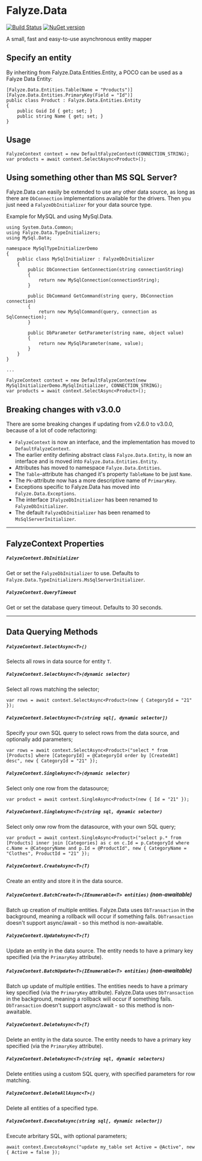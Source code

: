 # Falyze.Data

[![Build Status](https://travis-ci.org/WelcomWeb/Falyze.Data.svg?branch=master)](https://travis-ci.org/WelcomWeb/Falyze.Data)
[![NuGet version](https://badge.fury.io/nu/Falyze.Data.svg)](https://badge.fury.io/nu/Falyze.Data)

A small, fast and easy-to-use asynchronous entity mapper

## Specify an entity

By inheriting from Falyze.Data.Entities.Entity, a POCO can be used as a Falyze Data Entity:

    [Falyze.Data.Entities.Table(Name = "Products")]
	[Falyze.Data.Entities.PrimaryKey(Field = "Id")]
    public class Product : Falyze.Data.Entities.Entity
	{
		public Guid Id { get; set; }
		public string Name { get; set; }
	}
	
## Usage

    FalyzeContext context = new DefaultFalyzeContext(CONNECTION_STRING);
	var products = await context.SelectAsync<Product>();

## Using something other than MS SQL Server?

Falyze.Data can easily be extended to use any other data source, as long as there are `DbConnection` implementations available for the drivers. Then you just need a `FalyzeDbInitializer` for your data source type.

Example for MySQL and using MySql.Data.

    using System.Data.Common;
	using Falyze.Data.TypeInitializers;
    using MySql.Data;
	
    namespace MySqlTypeInitializerDemo
    {
        public class MySqlInitializer : FalyzeDbInitializer
        {
            public DbConnection GetConnection(string connectionString)
            {
                return new MySqlConnection(connectionString);
            }

            public DbCommand GetCommand(string query, DbConnection connection)
            {
                return new MySqlCommand(query, connection as SqlConnection);
            }

            public DbParameter GetParameter(string name, object value)
            {
                return new MySqlParameter(name, value);
            }
        }
    }
	
	...
	
	FalyzeContext context = new DefaultFalyzeContext(new MySqlInitializerDemo.MySqlInitializer, CONNECTION_STRING);
	var products = await context.SelectAsync<Product>();

## Breaking changes with v3.0.0

There are some breaking changes if updating from v2.6.0 to v3.0.0, because of a lot of code refactoring:

- `FalyzeContext` is now an interface, and the implementation has moved to `DefaultFalyzeContext`.
- The earlier entity defining abstract class `Falyze.Data.Entity`, is now an interface and is moved into `Falyze.Data.Entities.Entity`.
- Attributes has moved to namespace `Falyze.Data.Entities`.
- The `Table`-attribute has changed it's property `TableName` to be just `Name`.
- The `Pk`-attribute now has a more descriptive name of `PrimaryKey`.
- Exceptions specific to Falyze.Data has moved into `Falyze.Data.Exceptions`.
- The interface `IFalyzeDbInitializer` has been renamed to `FalyzeDbInitializer`.
- The default `FalyzeDbInitializer` has been renamed to `MsSqlServerInitializer`.

---


## FalyzeContext Properties

##### `FalyzeContext.DbInitializer`

Get or set the `FalyzeDbInitializer` to use. Defaults to `Falyze.Data.TypeInitializers.MsSqlServerInitializer`.

##### `FalyzeContext.QueryTimeout`

Get or set the database query timeout. Defaults to 30 seconds.

---
	
## Data Querying Methods

##### `FalyzeContext.SelectAsync<T>()`

Selects all rows in data source for entity `T`.


##### `FalyzeContext.SelectAsync<T>(dynamic selector)`

Select all rows matching the selector;

    var rows = await context.SelectAsync<Product>(new { CategoryId = "21" });


##### `FalyzeContext.SelectAsync<T>(string sql[, dynamic selector])`

Specify your own SQL query to select rows from the data source, and optionally add parameters;

    var rows = await context.SelectAsync<Product>("select * from [Products] where [CategoryId] = @CategoryId order by [CreatedAt] desc", new { CategoryId = "21" });


##### `FalyzeContext.SingleAsync<T>(dynamic selector)`

Select only one row from the datasource;

    var product = await context.SingleAsync<Product>(new { Id = "21" });


##### `FalyzeContext.SingleAsync<T>(string sql, dynamic selector)`

Select only onw row from the datasource, with your own SQL query;

	var product = await context.SingleAsync<Product>("select p.* from [Products] inner join [Categories] as c on c.Id = p.CategoryId where c.Name = @CategoryName and p.Id = @ProductId", new { CategoryName = "Clothes", ProductId = "21" });


##### `FalyzeContext.CreateAsync<T>(T)`

Create an entity and store it in the data source.


##### `FalyzeContext.BatchCreate<T>(IEnumerable<T> entities)` (non-awaitable)

Batch up creation of multiple entities. Falyze.Data uses `DbTransaction` in the background, meaning a rollback will occur if something fails. `DbTransaction` doesn't support async/await - so this method is non-awaitable.


##### `FalyzeContext.UpdateAsync<T>(T)`

Update an entity in the data source. The entity needs to have a primary key specified (via the `PrimaryKey` attribute).


##### `FalyzeContext.BatchUpdate<T>(IEnumerable<T> entities)` (non-awaitable)

Batch up update of multiple entities. The entities needs to have a primary key specified (via the `PrimaryKey` attribute). Falyze.Data uses `DbTransaction` in the background, meaning a rollback will occur if something fails. `DbTransaction` doesn't support async/await - so this method is non-awaitable.


##### `FalyzeContext.DeleteAsync<T>(T)`

Delete an entity in the data source. The entity needs to have a primary key specified (via the `PrimaryKey` attribute).


##### `FalyzeContext.DeleteAsync<T>(string sql, dynamic selectors)`

Delete entities using a custom SQL query, with specified parameters for row matching.


##### `FalyzeContext.DeleteAllAsync<T>()`

Delete all entities of a specified type.


##### `FalyzeContext.ExecuteAsync(string sql[, dynamic selector])`

Execute arbritary SQL, with optional parameters;

    await context.ExecuteAsync("update my_table set Active = @Active", new { Active = false });